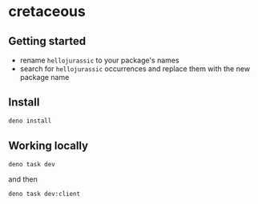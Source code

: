 # cretaceous

## Getting started

- rename `hellojurassic` to your package's names
- search for `hellojurassic` occurrences and replace them with the new package name

## Install

```bash
deno install
```

## Working locally

```bash
deno task dev
```

and then

```bash
deno task dev:client
```
